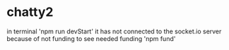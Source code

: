 # chatty2
in terminal 'npm run devStart'
it has not connected to the socket.io server because of not funding to see needed funding 'npm fund'
